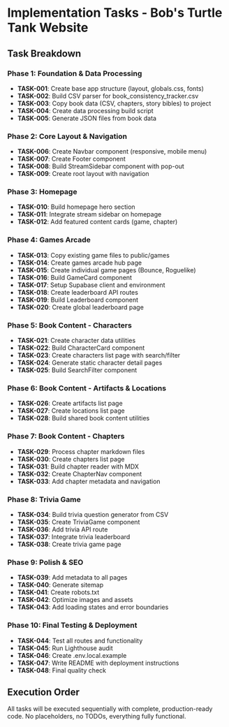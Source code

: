 # Implementation Tasks - Bob's Turtle Tank Website

## Task Breakdown

### Phase 1: Foundation & Data Processing
- **TASK-001**: Create base app structure (layout, globals.css, fonts)
- **TASK-002**: Build CSV parser for book_consistency_tracker.csv
- **TASK-003**: Copy book data (CSV, chapters, story bibles) to project
- **TASK-004**: Create data processing build script
- **TASK-005**: Generate JSON files from book data

### Phase 2: Core Layout & Navigation
- **TASK-006**: Create Navbar component (responsive, mobile menu)
- **TASK-007**: Create Footer component
- **TASK-008**: Build StreamSidebar component with pop-out
- **TASK-009**: Create root layout with navigation

### Phase 3: Homepage
- **TASK-010**: Build homepage hero section
- **TASK-011**: Integrate stream sidebar on homepage
- **TASK-012**: Add featured content cards (game, chapter)

### Phase 4: Games Arcade
- **TASK-013**: Copy existing game files to public/games
- **TASK-014**: Create games arcade hub page
- **TASK-015**: Create individual game pages (Bounce, Roguelike)
- **TASK-016**: Build GameCard component
- **TASK-017**: Setup Supabase client and environment
- **TASK-018**: Create leaderboard API routes
- **TASK-019**: Build Leaderboard component
- **TASK-020**: Create global leaderboard page

### Phase 5: Book Content - Characters
- **TASK-021**: Create character data utilities
- **TASK-022**: Build CharacterCard component
- **TASK-023**: Create characters list page with search/filter
- **TASK-024**: Generate static character detail pages
- **TASK-025**: Build SearchFilter component

### Phase 6: Book Content - Artifacts & Locations
- **TASK-026**: Create artifacts list page
- **TASK-027**: Create locations list page
- **TASK-028**: Build shared book content utilities

### Phase 7: Book Content - Chapters
- **TASK-029**: Process chapter markdown files
- **TASK-030**: Create chapters list page
- **TASK-031**: Build chapter reader with MDX
- **TASK-032**: Create ChapterNav component
- **TASK-033**: Add chapter metadata and navigation

### Phase 8: Trivia Game
- **TASK-034**: Build trivia question generator from CSV
- **TASK-035**: Create TriviaGame component
- **TASK-036**: Add trivia API route
- **TASK-037**: Integrate trivia leaderboard
- **TASK-038**: Create trivia game page

### Phase 9: Polish & SEO
- **TASK-039**: Add metadata to all pages
- **TASK-040**: Generate sitemap
- **TASK-041**: Create robots.txt
- **TASK-042**: Optimize images and assets
- **TASK-043**: Add loading states and error boundaries

### Phase 10: Final Testing & Deployment
- **TASK-044**: Test all routes and functionality
- **TASK-045**: Run Lighthouse audit
- **TASK-046**: Create .env.local.example
- **TASK-047**: Write README with deployment instructions
- **TASK-048**: Final quality check

## Execution Order

All tasks will be executed sequentially with complete, production-ready code.
No placeholders, no TODOs, everything fully functional.

